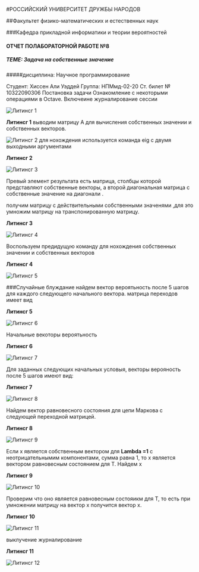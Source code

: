 #РОССИЙСКИЙ УНИВЕРСИТЕТ ДРУЖБЫ НАРОДОВ

##Факультет физико-математических и естественных наук

###Кафедра прикладной информатики и теории вероятностей

#### ОТЧЕТ ПОЛАБОРАТОРНОЙ РАБОТЕ №8 

##### ТЕМЕ: Задача на собственные значение 

#####дисциплина: Научное программирование

Студент: Хиссен Али Уэддей
Группа: НПМмд-02-20
Ст. билет № 10322090306
Постановка задачи
Ознакомление с некоторыми операциями в Octave.
Включеине журналирование сессии

![Литинсг 1](начала.PNG)

**Литинсг 1**
выводим матрицу А для вычисления собственных значении и собственных векторов.

![Литинсг 2](r1.PNG)
для нохождения используется кoманда eig с двумя выходными аргументами 

**Литинсг 2**

![Литинсг 3](r2.PNG)

Превый элемент результата есть матрица, столбцы которой представляют собственные векторы, а второй диагональная матрица с собственные значение на диагонали .

получим матрицу с действительными собственными значенями ,для это умножим матрицу на транспонированную матрицу.

**Литинсг 3**

![Литинсг 4](r3.PNG)

Воспользуем предидущую команду для нохождения собственных значении и собственных векторов

**Литинсг 4**

![Литинсг 5](r4.PNG)

###Случайные блуждание 
найдем вектор вероятьность после 5 шагов для каждого следующего начального вектора.
матрица переходов имеет вид

**Литинсг 5**

![Литинсг 6](r5.PNG)

Начальные векоторы вероятьность 

**Литинсг 6**

![Литинсг 7](r6.PNG)

Для заданных следующих начальных условыя,
векторы верояность после 5 шагов имеют вид:

**Литинсг 7**

![Литинсг 8](r7.PNG)

Найдем вектор равновесного состояния для цепи Маркова с следующей переходной матрицей.

**Литинсг 8**

![Литинсг 9](r8.PNG)

Если х является собственным вектором для **Lambda =1** с неотрицательнымим компонентами, сумма равна 1, то х является вектором равновесным состоянием для Т.
Найдем х

**Литинсг 9**

![Литинсг 10](r9.PNG)

Проверим что оно является равновесным состояикм для Т, то есть при умножении матрицу на вектор х получится вектор х. 

**Литинсг 10**

![Литинсг 11](r10.PNG)

выклучение журналирование

**Литинсг 11**

![Литинсг 12](r11.PNG)

